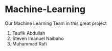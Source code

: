 # Machine-Learning

Our Machine Learning Team in this great project
1. Taufik Abdullah
2. Steven Imanuel Naibaho
3. Muhammad Rafi
